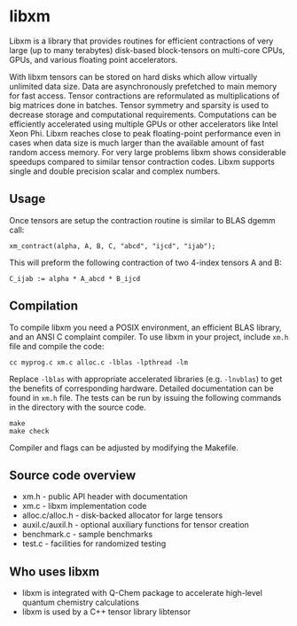 libxm
=====

Libxm is a library that provides routines for efficient contractions of very
large (up to many terabytes) disk-based block-tensors on multi-core CPUs, GPUs,
and various floating point accelerators.

With libxm tensors can be stored on hard disks which allow virtually unlimited
data size. Data are asynchronously prefetched to main memory for fast access.
Tensor contractions are reformulated as multiplications of big matrices done in
batches. Tensor symmetry and sparsity is used to decrease storage and
computational requirements. Computations can be efficiently accelerated using
multiple GPUs or other accelerators like Intel Xeon Phi. Libxm reaches close to
peak floating-point performance even in cases when data size is much larger
than the available amount of fast random access memory. For very large problems
libxm shows considerable speedups compared to similar tensor contraction codes.
Libxm supports single and double precision scalar and complex numbers.

Usage
-----

Once tensors are setup the contraction routine is similar to BLAS dgemm call:

    xm_contract(alpha, A, B, C, "abcd", "ijcd", "ijab");

This will preform the following contraction of two 4-index tensors A and B:

    C_ijab := alpha * A_abcd * B_ijcd

Compilation
-----------

To compile libxm you need a POSIX environment, an efficient BLAS library, and
an ANSI C complaint compiler. To use libxm in your project, include `xm.h` file
and compile the code:

    cc myprog.c xm.c alloc.c -lblas -lpthread -lm

Replace `-lblas` with appropriate accelerated libraries (e.g. `-lnvblas`) to
get the benefits of corresponding hardware. Detailed documentation can be
found in `xm.h` file. The tests can be run by issuing the following commands
in the directory with the source code.

    make
    make check

Compiler and flags can be adjusted by modifying the Makefile.

Source code overview
--------------------

- xm.h - public API header with documentation
- xm.c - libxm implementation code
- alloc.c/alloc.h - disk-backed allocator for large tensors
- auxil.c/auxil.h - optional auxiliary functions for tensor creation
- benchmark.c - sample benchmarks
- test.c - facilities for randomized testing

Who uses libxm
--------------

- libxm is integrated with Q-Chem package to accelerate high-level quantum
  chemistry calculations
- libxm is used by a C++ tensor library libtensor
